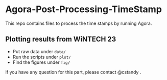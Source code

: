 # Agora-Post-Processing-TimeStamp

This repo contains files to process the time stamps by running Agora.

## Plotting results from WiNTECH 23

* Put raw data under `data/`
* Run the scripts under `plot/`
* Find the figures under `fig/`

If you have any question for this part, please contact @cstandy .
